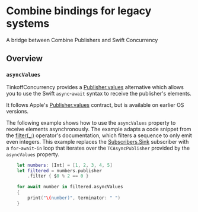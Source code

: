 # Combine bindings for legacy systems

A bridge between Combine Publishers and Swift Concurrency 

## Overview

### `asyncValues`

TinkoffConcurrency provides a [Publisher.values](https://developer.apple.com/documentation/combine/publisher/values-v7nz)
alternative which allows you to use the Swift `async`-`await` syntax to receive the publisher's elements.

It follows Apple's [Publisher.values](https://developer.apple.com/documentation/combine/publisher/values-v7nz) contract, but is
available on earlier OS versions.

The following example shows how to use the `asyncValues` property to receive elements asynchronously.
The example adapts a code snippet from the [filter(_:)](https://developer.apple.com/documentation/combine/publisher/filter(_:)) operator's documentation,
which filters a sequence to only emit even integers. This example replaces the
[Subscribers.Sink](https://developer.apple.com/documentation/combine/subscribers/sink)
subscriber with a `for`-`await`-`in` loop that iterates over the ``TCAsyncPublisher``
provided by the `asyncValues` property.

```swift
    let numbers: [Int] = [1, 2, 3, 4, 5]
    let filtered = numbers.publisher
        .filter { $0 % 2 == 0 }

    for await number in filtered.asyncValues
    {
        print("\(number)", terminator: " ")
    }
```
